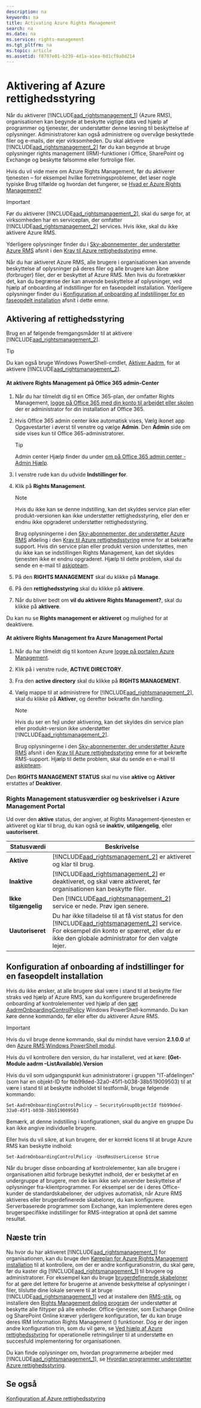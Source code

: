 ```yaml
---
description: na
keywords: na
title: Activating Azure Rights Management
search: na
ms.date: na
ms.service: rights-management
ms.tgt_pltfrm: na
ms.topic: article
ms.assetid: f8707e01-b239-4d1a-a1ea-0d1cf9a8d214
---
```

# Aktivering af Azure rettighedsstyring
Når du aktiverer [!INCLUDE[aad_rightsmanagement_1](../Token/aad_rightsmanagement_1_md.md)] (Azure RMS), organisationen kan begynde at beskytte vigtige data ved hjælp af programmer og tjenester, der understøtter denne løsning til beskyttelse af oplysninger. Administratorer kan også administrere og overvåge beskyttede filer og e-mails, der ejer virksomheden. Du skal aktivere [!INCLUDE[aad_rightsmanagement_2](../Token/aad_rightsmanagement_2_md.md)] før du kan begynde at bruge oplysninger rights management (IRM)-funktioner i Office, SharePoint og Exchange og beskytte følsomme eller fortrolige filer.

Hvis du vil vide mere om Azure Rights Management, før du aktiverer tjenesten – for eksempel hvilke forretningsproblemer, det løser nogle typiske Brug tilfælde og hvordan det fungerer, se [Hvad er Azure Rights Management?](../Topic/What_is_Azure_Rights_Management_.md)

> [!IMPORTANT]
> Før du aktiverer [!INCLUDE[aad_rightsmanagement_2](../Token/aad_rightsmanagement_2_md.md)], skal du sørge for, at virksomheden har en serviceplan, der omfatter [!INCLUDE[aad_rightsmanagement_2](../Token/aad_rightsmanagement_2_md.md)] services. Hvis ikke, skal du ikke aktivere Azure RMS.
> 
> Yderligere oplysninger finder du i [Sky-abonnementer, der understøtter Azure RMS](../Topic/Requirements_for_Azure_Rights_Management.md#BKMK_SupportedSubscriptions) afsnit i den [Krav til Azure rettighedsstyring](../Topic/Requirements_for_Azure_Rights_Management.md) emne.

Når du har aktiveret Azure RMS, alle brugere i organisationen kan anvende beskyttelse af oplysninger på deres filer og alle brugere kan åbne (forbruger) filer, der er beskyttet af Azure RMS. Men hvis du foretrækker det, kan du begrænse der kan anvende beskyttelse af oplysninger, ved hjælp af onboarding af indstillinger for en faseopdelt installation. Yderligere oplysninger finder du i [Konfiguration af onboarding af indstillinger for en faseopdelt installation](../Topic/Activating_Azure_Rights_Management.md#BKMK_OnboardingControls) afsnit i dette emne.

## Aktivering af rettighedsstyring
Brug en af følgende fremgangsmåder til at aktivere [!INCLUDE[aad_rightsmanagement_2](../Token/aad_rightsmanagement_2_md.md)].

> [!TIP]
> Du kan også bruge Windows PowerShell-cmdlet, [Aktiver Aadrm](http://msdn.microsoft.com/library/windowsazure/dn629412.aspx), for at aktivere [!INCLUDE[aad_rightsmanagement_2](../Token/aad_rightsmanagement_2_md.md)].

#### At aktivere Rights Management på Office 365 admin-Center

1.  Når du har tilmeldt dig til en Office 365-plan, der omfatter Rights Management, [logge på Office 365 med din konto til arbejdet eller skolen](https://portal.office.com/) der er administrator for din installation af Office 365.

2.  Hvis Office 365 admin center ikke automatisk vises, Vælg ikonet app Opgavestarter i øverst til venstre og vælge **Admin**. Den **Admin** side om side vises kun til Office 365-administratorer.

    > [!TIP]
    > Admin center Hjælp finder du under [om på Office 365 admin center - Admin Hjælp](https://support.office.com/article/About-the-Office-365-admin-center-Admin-Help-58537702-d421-4d02-8141-e128e3703547).

3.  I venstre rude kan du udvide **Indstillinger for**.

4.  Klik på **Rights Management**.

    > [!NOTE]
    > Hvis du ikke kan se denne indstilling, kan det skyldes service plan eller produkt-versionen kan ikke understøtter rettighedsstyring, eller den er endnu ikke opgraderet understøtter rettighedsstyring.
    > 
    > Brug oplysningerne i den [Sky-abonnementer, der understøtter Azure RMS](../Topic/Requirements_for_Azure_Rights_Management.md#BKMK_SupportedSubscriptions) afdeling i den [Krav til Azure rettighedsstyring](../Topic/Requirements_for_Azure_Rights_Management.md) emne for at bekræfte support. Hvis din service plan eller produkt version understøttes, men du ikke kan se indstillingen Rights Management, kan det skyldes tjenesten ikke er endnu opgraderet. Hjælp til dette problem, skal du sende en e-mail til [askipteam](mailto:askipteam@microsoft.com?subject=I%20cannot%20activate%20RMS).

5.  På den **RIGHTS MANAGEMENT** skal du klikke på **Manage**.

6.  På den **rettighedsstyring** skal du klikke på **aktivere**.

7.  Når du bliver bedt om **vil du aktivere Rights Management?**, skal du klikke på **aktivere**.

Du kan nu se **Rights management er aktiveret** og mulighed for at deaktivere.

#### At aktivere Rights Management fra Azure Management Portal

1.  Når du har tilmeldt dig til kontoen Azure [logge på portalen Azure Management](http://go.microsoft.com/fwlink/p/?LinkID=275081).

2.  Klik på i venstre rude, **ACTIVE DIRECTORY**.

3.  Fra den **active directory** skal du klikke på **RIGHTS MANAGEMENT**.

4.  Vælg mappe til at administrere for [!INCLUDE[aad_rightsmanagement_2](../Token/aad_rightsmanagement_2_md.md)], skal du klikke på **Aktiver**, og derefter bekræfte din handling.

    > [!NOTE]
    > Hvis du ser en fejl under aktivering, kan det skyldes din service plan eller produkt-version ikke understøtter [!INCLUDE[aad_rightsmanagement_2](../Token/aad_rightsmanagement_2_md.md)].
    > 
    > Brug oplysningerne i den [Sky-abonnementer, der understøtter Azure RMS](../Topic/Requirements_for_Azure_Rights_Management.md#BKMK_SupportedSubscriptions) afsnit i den [Krav til Azure rettighedsstyring](../Topic/Requirements_for_Azure_Rights_Management.md) emne for at bekræfte RMS-support. Hjælp til dette problem, skal du sende en e-mail til [askipteam](mailto:askipteam?subject=I%20cannot%20activate%20RMS).

Den **RIGHTS MANAGEMENT STATUS** skal nu vise **aktive** og **Aktiver** erstattes af **Deaktiver**.

### Rights Management statusværdier og beskrivelser i Azure Management Portal
Ud over den **aktive** status, der angiver, at Rights Management-tjenesten er aktiveret og klar til brug, du kan også se **inaktiv**, **utilgængelig**, eller **uautoriseret**.

|Statusværdi|Beskrivelse|
|---------------|---------------|
|**Aktive**|[!INCLUDE[aad_rightsmanagement_2](../Token/aad_rightsmanagement_2_md.md)] er aktiveret og klar til brug.|
|**Inaktive**|[!INCLUDE[aad_rightsmanagement_2](../Token/aad_rightsmanagement_2_md.md)] er deaktiveret, og skal være aktiveret, før organisationen kan beskytte filer.|
|**Ikke tilgængelig**|Den [!INCLUDE[aad_rightsmanagement_2](../Token/aad_rightsmanagement_2_md.md)] service er nede. Prøv igen senere.|
|**Uautoriseret**|Du har ikke tilladelse til at få vist status for den [!INCLUDE[aad_rightsmanagement_2](../Token/aad_rightsmanagement_2_md.md)] service. For eksempel din konto er spærret, eller du er ikke den globale administrator for den valgte lejer.|

## <a name="BKMK_OnboardingControls"></a>Konfiguration af onboarding af indstillinger for en faseopdelt installation
Hvis du ikke ønsker, at alle brugere skal være i stand til at beskytte filer straks ved hjælp af Azure RMS, kan du konfigurere brugerdefinerede onboarding af kontrolelementer ved hjælp af den [sæt AadrmOnboardingControlPolicy](http://msdn.microsoft.com/library/azure/dn857521.aspx) Windows PowerShell-kommando. Du kan køre denne kommando, før eller efter du aktiverer Azure RMS.

> [!IMPORTANT]
> Hvis du vil bruge denne kommando, skal du mindst have version **2.1.0.0** af den [Azure RMS Windows PowerShell modul](http://go.microsoft.com/fwlink/?LinkId=257721).
> 
> Hvis du vil kontrollere den version, du har installeret, ved at køre: **(Get-Module aadrm –ListAvailable).Version**

Hvis du vil som udgangspunkt kun administratorer i gruppen "IT-afdelingen" (som har en objekt-ID for fbb99ded-32a0-45f1-b038-38b519009503) til at være i stand til at beskytte indholdet til testformål, bruge følgende kommando:

```
Set-AadrmOnboardingControlPolicy – SecurityGroupObjectId fbb99ded-32a0-45f1-b038-38b519009503
```
Bemærk, at denne indstilling i konfigurationen, skal du angive en gruppe Du kan ikke angive individuelle brugere.

Eller hvis du vil sikre, at kun brugere, der er korrekt licens til at bruge Azure RMS kan beskytte indhold:

```
Set-AadrmOnboardingControlPolicy -UseRmsUserLicense $true
```
Når du bruger disse onboarding af kontrolelementer, kan alle brugere i organisationen altid forbruge beskyttet indhold, der er beskyttet af en undergruppe af brugere, men de kan ikke selv anvender beskyttelse af oplysninger fra-klientprogrammer. For eksempel ser de i deres Office-kunder de standardskabeloner, der udgives automatisk, når Azure RMS aktiveres eller brugerdefinerede skabeloner, du kan konfigurere.  Serverbaserede programmer som Exchange, kan implementere deres egen brugerspecifikke indstillinger for RMS-integration at opnå det samme resultat.

## Næste trin
Nu hvor du har aktiveret [!INCLUDE[aad_rightsmanagement_1](../Token/aad_rightsmanagement_1_md.md)] for organisationen, kan du bruge den [Køreplan for Azure Rights Management installation](../Topic/Azure_Rights_Management_Deployment_Roadmap.md) til at kontrollere, om der er andre konfigurationstrin, du skal gøre, før du kaster dig [!INCLUDE[aad_rightsmanagement_1](../Token/aad_rightsmanagement_1_md.md)] til brugere og administratorer. For eksempel kan du bruge [brugerdefinerede skabeloner](http://technet.microsoft.com/library/dn642472.aspx) for at gøre det lettere for brugerne at anvende beskyttelse af oplysninger i filer, tilslutte dine lokale servere til at bruge [!INCLUDE[aad_rightsmanagement_1](../Token/aad_rightsmanagement_1_md.md)] ved at installere den [RMS-stik](http://technet.microsoft.com/library/dn375964.aspx), og installere den [Rights Management deling program](http://technet.microsoft.com/library/jj585031.aspx) der understøtter at beskytte alle filtyper på alle enheder. Office-tjenester, som Exchange Online og SharePoint Online kræver yderligere konfiguration, før du kan bruge deres IRM Information Rights Management () funktioner. Dog er der ingen andre konfiguration trin, som du vil gøre, se [Ved hjælp af Azure rettighedsstyring](../Topic/Using_Azure_Rights_Management.md) for operationelle retningslinjer til at understøtte en succesfuld implementering for organisationen.

Du kan finde oplysninger om, hvordan programmerne arbejder med [!INCLUDE[aad_rightsmanagement_1](../Token/aad_rightsmanagement_1_md.md)], se [Hvordan programmer understøtter Azure rettighedsstyring](../Topic/How_Applications_Support_Azure_Rights_Management.md).

## Se også
[Konfiguration af Azure rettighedsstyring](../Topic/Configuring_Azure_Rights_Management.md)

